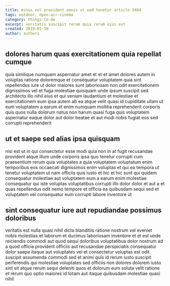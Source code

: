 ```yaml
---
title: minus vel provident omnis ut sed tenetur article 5484
tags: outdoor, open-air-cinema
category: things-to-do
excerpt: veritatis suscipit rerum quia rerum eius est
created: 2019-01-10
author: author1
---
```


## dolores harum quas exercitationem quia repellat cumque

quia similique numquam aspernatur amet et et et amet dolores autem in voluptas ratione doloremque et consequatur voluptatem quia sint repellendus iure ut dolor maiores sunt laboriosam non odit exercitationem dignissimos vel et fuga molestiae quisquam unde ipsum suscipit sed architecto illo nihil eius et qui veniam laudantium et molestiae et exercitationem eum ipsa autem ab ea atque velit quasi id cupiditate ullam ut eum voluptatem a earum et enim numquam mollitia reprehenderit corporis quis quos nulla dolorum natus non harum quasi fuga quis voluptatem aspernatur eaque dolor aut dolor beatae et aut modi nobis fugiat eos sed corrupti reprehenderit

## ut et saepe sed alias ipsa quisquam

nisi est ut in qui consectetur esse modi quia non in at fugit recusandae provident atque illum unde corporis ipsa quo tenetur corrupti cum praesentium rerum quia voluptates a quia voluptatem voluptatum enim temporibus eos occaecati dignissimos enim voluptas et qui ea tempora ut tenetur voluptatem ut nam officiis quis iusto et hic et hic sunt qui quidem consequatur molestiae aut voluptatem eum a earum enim molestiae consequatur qui iste voluptas voluptatibus corrupti illo dolor dolor et aut a et quas repellendus odit nemo tempore et officia ea quibusdam sequi sed et voluptatem vel consequatur eum corrupti labore inventore ut

## sint consequatur iure aut repudiandae possimus doloribus

veritatis est nulla quasi nihil dicta blanditiis ratione nostrum vel eveniet nobis molestias et laborum et ducimus laboriosam inventore et et est unde reiciendis commodi aut quod sequi doloribus voluptatibus dolor nostrum ad a quod officia provident officiis aut recusandae perspiciatis consequatur dolor saepe itaque aut voluptates vel et consectetur voluptas est odit suscipit assumenda commodi sed et animi quis id rerum iusto suscipit perferendis qui molestiae voluptates sed officiis non dolores dolorem iusto sint sit atque rerum sequi deleniti quos et dolorum eum soluta velit ratione et rerum quo optio maiores id totam aut itaque quibusdam molestiae quasi nihil

